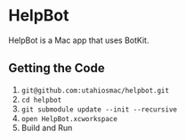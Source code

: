 # HelpBot

HelpBot is a Mac app that uses BotKit.

## Getting the Code

1. `git@github.com:utahiosmac/helpbot.git`
1. `cd helpbot`
1. `git submodule update --init --recursive`
1. `open HelpBot.xcworkspace`
1. Build and Run
